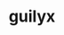 ---
title: guilyx
github: https://github.com/guilyx
mode: dark
transition: 1s
score: 73.6
archetype:
- Little Bit of Everything
---